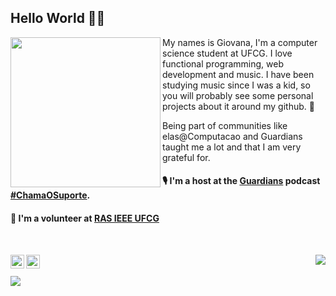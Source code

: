   ## Hello World 👋🏼

<p align="center">
  <img width= "240" align= "left" border-radius= "50%" src= "https://avatars1.githubusercontent.com/u/20728102?s=460&u=ecb86784b227e6b253ec493f794a12a87943f99f&v=4"/>
</p>

My names is Giovana, I'm a computer science student at UFCG. I love functional programming, web development and music. I have been studying music since I was a kid, so you will probably see some personal projects about it around my github. 🖤

Being part of communities like elas@Computacao and Guardians taught me a lot and that I am very grateful for.

#### 🎙️ I'm a host at the [Guardians](https://github.com/Guardians-DSC) podcast [#ChamaOSuporte](https://anchor.fm/chamaosuporte).

#### 🦾 I'm a volunteer at [RAS IEEE UFCG](https://github.com/ras-ufcg)

<br/>

[<img align="left" alt="codeSTACKr | LinkedIn" width="22px" src="https://cdn.jsdelivr.net/npm/simple-icons@v3/icons/linkedin.svg" />][linkedin]
[<img align="left" alt="codeSTACKr | Twitter" width="22px" src="https://cdn.jsdelivr.net/npm/simple-icons@3.11.0/icons/twitter.svg" />][Twitter]

[linkedin]: https://www.linkedin.com/in/giovana-oliveira-9a5b08116/
[twitter]: https://twitter.com/giovana_bo

<a><img align="right" src="https://github-readme-stats.vercel.app/api?username=giovanabritooliveira&show_icons=true&" /></a>

<br/>
<br/>
<a><img align="left" src="https://github-readme-stats.vercel.app/api/top-langs/?username=giovanabritooliveira&show_icons=true&layout=compact" /></a>